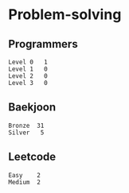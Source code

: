 # Problem-solving 

## Programmers
```
Level 0	  1
Level 1   0
Level 2   0
Level 3   0
```


## Baekjoon
```
Bronze	31
Silver   5
```

## Leetcode
```
Easy    2
Medium  2
```
